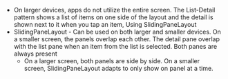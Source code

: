 - On larger devices, apps do not utilize the entire screen. The List-Detail pattern shows a list of items on one side of the layout and the detail is shown next to it when you tap an item, Using SlidingPaneLayout
- SlidingPaneLayout - Can be used on both larger and smaller devices. On a smaller screen, the panels overlap each other. The detail pane overlap with the list pane when an item from the list is selected. Both panes are always present
	- On a larger screen, both panels are side by side. On a smaller screen, SlidingPaneLayout adapts to only show on panel at a time.